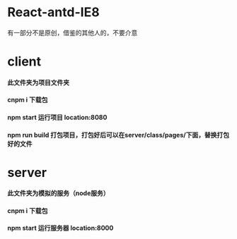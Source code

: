 # React-antd-IE8
有一部分不是原创，借鉴的其他人的，不要介意

# client
#### 此文件夹为项目文件夹
#### cnpm i 下载包
#### npm start 运行项目 location:8080
#### npm run build 打包项目，打包好后可以在server/class/pages/下面，替换打包好的文件

# server
#### 此文件夹为模拟的服务（node服务）
#### cnpm i 下载包
#### npm start 运行服务器 location:8000
